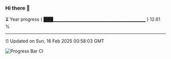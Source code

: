 ### Hi there 👋

⏳ Year progress { ███▁▁▁▁▁▁▁▁▁▁▁▁▁▁▁▁▁▁▁▁▁▁▁▁▁▁▁ } 12.61 %

---

⏰ Updated on Sun, 16 Feb 2025 00:58:03 GMT

![Progress Bar CI](https://github.com/code-lakshay/GitHub-Actions-Demo/workflows/Progress%20Bar%20CI/badge.svg)
